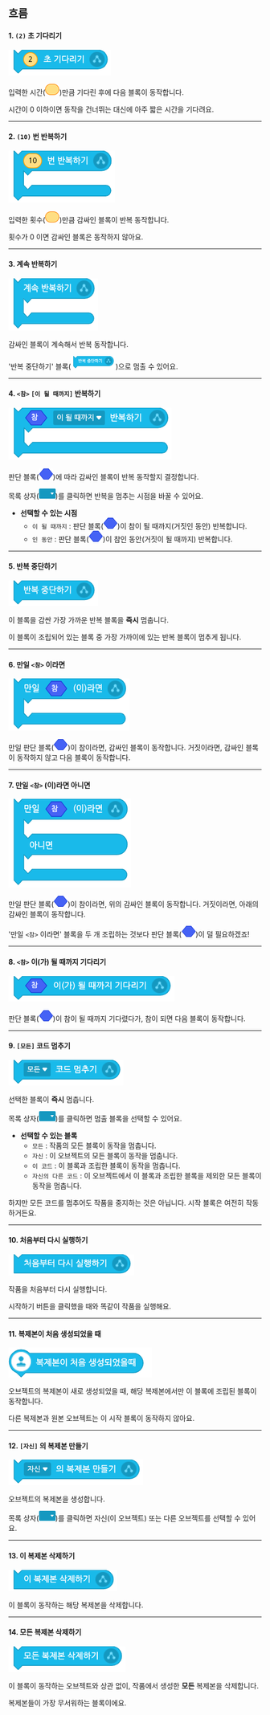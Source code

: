 ## 흐름



#### 1. `(2)` 초 기다리기



![block-flow](images/block-flow-01.png)



입력한 시간(<img src="images/icon/value.png" alt="value" style="zoom:50%;" />)만큼 기다린 후에 다음 블록이 동작합니다.

시간이 0 이하이면 동작을 건너뛰는 대신에 아주 짧은 시간을 기다려요.



-----



#### 2. `(10)` 번 반복하기



![block-flow](images/block-flow-02.png)



입력한 횟수(<img src="images/icon/value.png" alt="value" style="zoom:50%;" />)만큼 감싸인 블록이 반복 동작합니다.

횟수가 0 이면 감싸인 블록은 동작하지 않아요.



-----



#### 3. 계속 반복하기



![block-flow](images/block-flow-03.png)



감싸인 블록이 계속해서 반복 동작합니다.

'반복 중단하기' 블록(<img src="images/block-flow-05.png" alt="block-flow" style="zoom:50%;" />)으로 멈출 수 있어요.



-----



#### 4. `<참>` `[이 될 때까지]` 반복하기



![block-flow](images/block-flow-04.png)



판단 블록(<img src="images/icon/decision.png" style="zoom:50%;" />)에 따라 감싸인 블록이 반복 동작할지 결정합니다.

목록 상자(<img src="images/icon/dropdown-flow.png" style="zoom:50%;" />)를 클릭하면 반복을 멈추는 시점을 바꿀 수 있어요.

+ **선택할 수 있는 시점**
  + `이 될 때까지` : 판단 블록(<img src="images/icon/decision.png" style="zoom:50%;" />)이 참이 될 때까지(거짓인 동안) 반복합니다.
  + `인 동안` : 판단 블록(<img src="images/icon/decision.png" style="zoom:50%;" />)이 참인 동안(거짓이 될 때까지) 반복합니다.



-----



#### 5. 반복 중단하기



![block-flow](images/block-flow-05.png)



이 블록을 감싼 가장 가까운 반복 블록을 **즉시** 멈춥니다.

이 블록이 조립되어 있는 블록 중 가장 가까이에 있는 반복 블록이 멈추게 됩니다. 



-----



#### 6. 만일 `<참>` 이라면

![block-flow](images/block-flow-06.png)



만일 판단 블록(<img src="images/icon/decision.png" style="zoom:50%;" />)이 참이라면, 감싸인 블록이 동작합니다. 거짓이라면, 감싸인 블록이 동작하지 않고 다음 블록이 동작합니다.



-----



#### 7. 만일 `<참>` (이)라면 아니면



![block-flow](images/block-flow-07.png)



만일 판단 블록(<img src="images/icon/decision.png" style="zoom:50%;" />)이 참이라면, 위의 감싸인 블록이 동작합니다. 거짓이라면, 아래의 감싸인 블록이 동작합니다.

'만일 `<참>` 이라면' 블록을 두 개 조립하는 것보다 판단 블록(<img src="images/icon/decision.png" style="zoom:50%;" />)이 덜 필요하겠죠!



-----



#### 8. `<참>` 이(가) 될 때까지 기다리기



![block-flow](images/block-flow-08.png)



판단 블록(<img src="images/icon/decision.png" style="zoom:50%;" />)이 참이 될 때까지 기다렸다가, 참이 되면 다음 블록이 동작합니다.



-----



#### 9. `[모든]` 코드 멈추기



![block-flow](images/block-flow-09.png)



선택한 블록이 **즉시** 멈춥니다.

목록 상자(<img src="images/icon/dropdown-flow.png" style="zoom:50%;" />)를 클릭하면 멈출 블록을 선택할 수 있어요.

+ **선택할 수 있는 블록**
  + `모든` : 작품의 모든 블록이 동작을 멈춥니다.
  + `자신` : 이 오브젝트의 모든 블록이 동작을 멈춥니다.
  + `이 코드` : 이 블록과 조립한 블록이 동작을 멈춥니다.
  + `자신의 다른 코드` : 이 오브젝트에서 이 블록과 조립한 블록을 제외한 모든 블록이 동작을 멈춥니다.

하지만 모든 코드를 멈추어도 작품을 중지하는 것은 아닙니다. 시작 블록은 여전히 작동하거든요.



-----



#### 10. 처음부터 다시 실행하기



![block-flow](images/block-flow-10.png)



작품을 처음부터 다시 실행합니다.

시작하기 버튼을 클릭했을 때와 똑같이 작품을 실행해요.



-----



#### 11. 복제본이 처음 생성되었을 때



![block-flow](images/block-flow-11.png)



오브젝트의 복제본이 새로 생성되었을 때, 해당 복제본에서만 이 블록에 조립된 블록이 동작합니다.

다른 복제본과 원본 오브젝트는 이 시작 블록이 동작하지 않아요.



-----



#### 12. `[자신]` 의 복제본 만들기



![block-flow](images/block-flow-12.png)



오브젝트의 복제본을 생성합니다.

목록 상자(<img src="images/icon/dropdown-flow.png" style="zoom:50%;" />)를 클릭하면 자신(이 오브젝트) 또는 다른 오브젝트를 선택할 수 있어요.



-----



#### 13. 이 복제본 삭제하기



![block-flow](images/block-flow-13.png)



이 블록이 동작하는 해당 복제본을 삭제합니다.



-----



#### 14. 모든 복제본 삭제하기



![block-flow](images/block-flow-14.png)



이 블록이 동작하는 오브젝트와 상관 없이, 작품에서 생성한 **모든** 복제본을 삭제합니다.

복제본들이 가장 무서워하는 블록이에요.